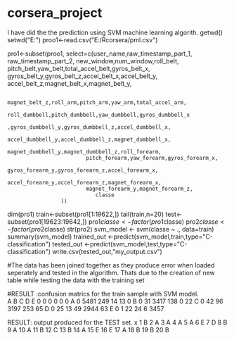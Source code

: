 # corsera_project
I have did the the prediction using SVM machine learning algorith.
getwd()
setwd("E:")
proo1<-read.csv("E:/Rcorsera/pml.csv")



pro1<-subset(proo1, select=c(user_name,raw_timestamp_part_1,
                                raw_timestamp_part_2,
                                new_window,num_window,roll_belt,
                                pitch_belt,yaw_belt,total_accel_belt,gyros_belt_x,
                                gyros_belt_y,gyros_belt_z,accel_belt_x,accel_belt_y,
                                accel_belt_z,magnet_belt_x,magnet_belt_y,
                             
                             magnet_belt_z,roll_arm,pitch_arm,yaw_arm,total_accel_arm,
                             roll_dumbbell,pitch_dumbbell,yaw_dumbbell,gyros_dumbbell_x
                             ,gyros_dumbbell_y,gyros_dumbbell_z,accel_dumbbell_x,
                             accel_dumbbell_y,accel_dumbbell_z,magnet_dumbbell_x,
                             magnet_dumbbell_y,magnet_dumbbell_z,roll_forearm,
                             pitch_forearm,yaw_forearm,gyros_forearm_x,
                             gyros_forearm_y,gyros_forearm_z,accel_forearm_x,
                             accel_forearm_y,accel_forearm_z,magnet_forearm_x,
                             magnet_forearm_y,magnet_forearm_z,
                                classe
                     ))
dim(pro1)
train<-subset(pro1[1:19622,])
tail(train,n=20)
test<-subset(pro1[19623:19642,])
pro1$classe<-factor(pro1$classe)
pro2$classe<-factor(pro2$classe)
str(pro2)
svm_model <- svm(classe ~ ., data=train)
summary(svm_model)
trained_out <-predict(svm_model,train,type="C-classification")
tested_out <-predict(svm_model,test,type="C-classification")
write.csv(tested_out,"my_output.csv")



#The data has been joined together as they produce error when loaded seperately and tested in the algorithm. Thats due to the creation of new table while testing the data with the training set  

#RESULT :confusion matrics for the train sample with SVM model.  
                    A    B    C    D    E
               0    0    0    0    0    0
          A    0 5481  249   14   13    0
          B    0   31 3417  138    0   22
          C    0   42   96 3197  253   65
          D    0   25   13   49 2944   63
          E    0    1   22   24    6 3457

RESULT: output produced for the TEST set.
	x
1	B
2	A
3	A
4	A
5	A
6	E
7	D
8	B
9	A
10	A
11	B
12	C
13	B
14	A
15	E
16	E
17	A
18	B
19	B
20	B
